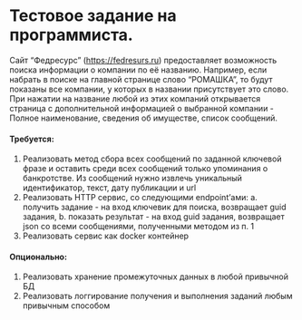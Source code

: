 # Тестовое задание на программиста.
Сайт “Федресурс” (https://fedresurs.ru) предоставляет возможность поиска
информации о компании по её названию. Например, если набрать в поиске на главной
странице слово “РОМАШКА”, то будут показаны все компании, у которых в названии
присутствует это слово. При нажатии на название любой из этих компаний
открывается страница с дополнительной информацией о выбранной компании -
Полное наименование, сведения об имуществе, список сообщений.

#### Требуется:
1. Реализовать метод сбора всех сообщений по заданной ключевой фразе и
оставить среди всех сообщений только упоминания о банкротстве. Из
сообщений нужно извлечь уникальный идентификатор, текст, дату публикации
и url
2. Реализовать HTTP сервис, со следующими endpoint’ами:
a. получить задание - на вход ключевик для поиска, возвращает guid
задания,
b. показать результат - на вход guid задания, возвращает json со всеми
сообщениями, полученными методом из п. 1
3. Реализовать сервис как docker контейнер

#### Опционально:
1. Реализовать хранение промежуточных данных в любой привычной БД
2. Реализовать логгирование получения и выполнения заданий любым
привычным способом

